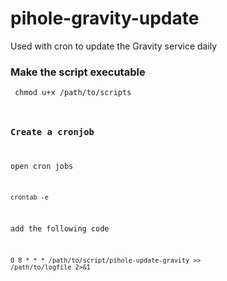 # pihole-gravity-update

Used with cron to update the Gravity service daily

### Make the script executable
<code> chmod u+x /path/to/scripts
  
### Create a cronjob
open cron jobs

<code>crontab -e</code>

add the following code

<code>0 8 * * * /path/to/script/pihole-update-gravity >> /path/to/logfile 2>&1</code>
